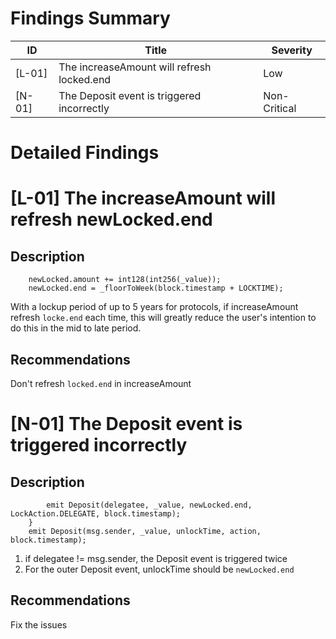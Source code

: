 # Findings Summary

| ID     | Title                                        | Severity     |
| ------ | -------------------------------------------- | ------------ |
| [L-01] | The increaseAmount will refresh locked.end   | Low          |
| [N-01] | The Deposit event is triggered incorrectly   | Non-Critical |

# Detailed Findings

# [L-01] The increaseAmount will refresh newLocked.end

## Description

```solidity
    newLocked.amount += int128(int256(_value));
    newLocked.end = _floorToWeek(block.timestamp + LOCKTIME);
```

With a lockup period of up to 5 years for protocols, if increaseAmount refresh `locke.end` each time, this will greatly reduce the user's intention to do this in the mid to late period.    

## Recommendations

Don't refresh `locked.end` in increaseAmount

# [N-01] The Deposit event is triggered incorrectly

## Description

```solidity
        emit Deposit(delegatee, _value, newLocked.end, LockAction.DELEGATE, block.timestamp);
    }
    emit Deposit(msg.sender, _value, unlockTime, action, block.timestamp);
```

1. if delegatee != msg.sender, the Deposit event is triggered twice
2. For the outer Deposit event, unlockTime should be `newLocked.end`

## Recommendations

Fix the issues
 